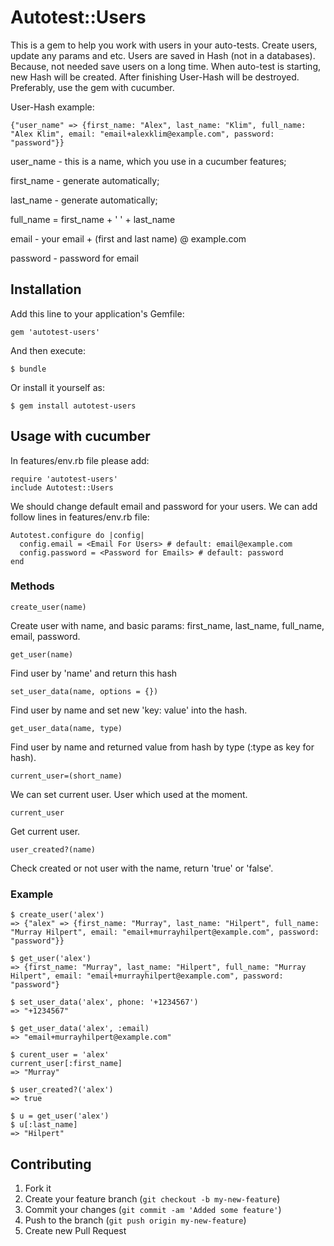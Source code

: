 # Autotest::Users

This is a gem to help you work with users in your auto-tests. Create users, update any params and etc. Users are saved in Hash (not in a databases). Because, not needed save users on a long time. When auto-test is starting, new Hash will be created. After finishing User-Hash will be destroyed. Preferably, use the gem with cucumber. 

User-Hash example: 

    {"user_name" => {first_name: "Alex", last_name: "Klim", full_name: "Alex Klim", email: "email+alexklim@example.com", password: "password"}}

user_name - this is a name, which you use in a cucumber features;

first_name - generate automatically;

last_name - generate automatically;

full_name = first_name + ' ' + last_name

email - your email + (first and last name) @ example.com

password - password for email 


## Installation

Add this line to your application's Gemfile:

    gem 'autotest-users'

And then execute:

    $ bundle

Or install it yourself as:

    $ gem install autotest-users

## Usage with cucumber

In features/env.rb file please add:

    require 'autotest-users'
    include Autotest::Users

We should change default email and password for your users. We can add follow lines in features/env.rb file:

    Autotest.configure do |config|
      config.email = <Email For Users> # default: email@example.com
      config.password = <Password for Emails> # default: password
    end

### Methods

    create_user(name)

Create user with name, and basic params: first_name, last_name, full_name, email, password.

    get_user(name)

Find user by 'name' and return this hash

    set_user_data(name, options = {})

Find user by name and set new 'key: value' into the hash.

    get_user_data(name, type)

Find user by name and returned value from hash by type (:type as key for hash).

    current_user=(short_name)

We can set current user. User which used at the moment.

    current_user

Get current user.

    user_created?(name)

Check created or not user with the name, return 'true' or 'false'.

### Example

    $ create_user('alex')
    => {"alex" => {first_name: "Murray", last_name: "Hilpert", full_name: "Murray Hilpert", email: "email+murrayhilpert@example.com", password: "password"}}
    
    $ get_user('alex')
    => {first_name: "Murray", last_name: "Hilpert", full_name: "Murray Hilpert", email: "email+murrayhilpert@example.com", password: "password"}

    $ set_user_data('alex', phone: '+1234567')
    => "+1234567"

    $ get_user_data('alex', :email)
    => "email+murrayhilpert@example.com"

    $ curent_user = 'alex'
    current_user[:first_name]
    => "Murray"

    $ user_created?('alex')
    => true

    $ u = get_user('alex')
    $ u[:last_name]
    => "Hilpert"

## Contributing

1. Fork it
2. Create your feature branch (`git checkout -b my-new-feature`)
3. Commit your changes (`git commit -am 'Added some feature'`)
4. Push to the branch (`git push origin my-new-feature`)
5. Create new Pull Request
